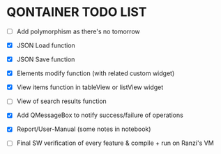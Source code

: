 # QONTAINER TODO LIST

- [ ] Add polymorphism as there's no tomorrow

- [X] JSON Load function

- [X] JSON Save function

- [X] Elements modify function (with related custom widget)

- [X] View items function in tableView or listView widget

- [ ] View of search results function

- [X] Add QMessageBox to notify success/failure of operations

- [X] Report/User-Manual (some notes in notebook)

- [ ] Final SW verification of every feature & compile + run on Ranzi's VM
